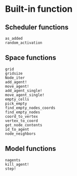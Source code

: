 # Built-in function

## Scheduler functions

```@docs
as_added
random_activation
```

## Space functions

```@docs
grid
gridsize
Node_iter
add_agent!
move_agent!
add_agent_single!
move_agent_single!
empty_cells
pick_empty
find_empty_nodes_coords
find_empty_nodes
coord_to_vertex
vertex_to_coord
get_node_contents
id_to_agent
node_neighbors
```

## Model functions

```@docs
nagents
kill_agent!
step!
```